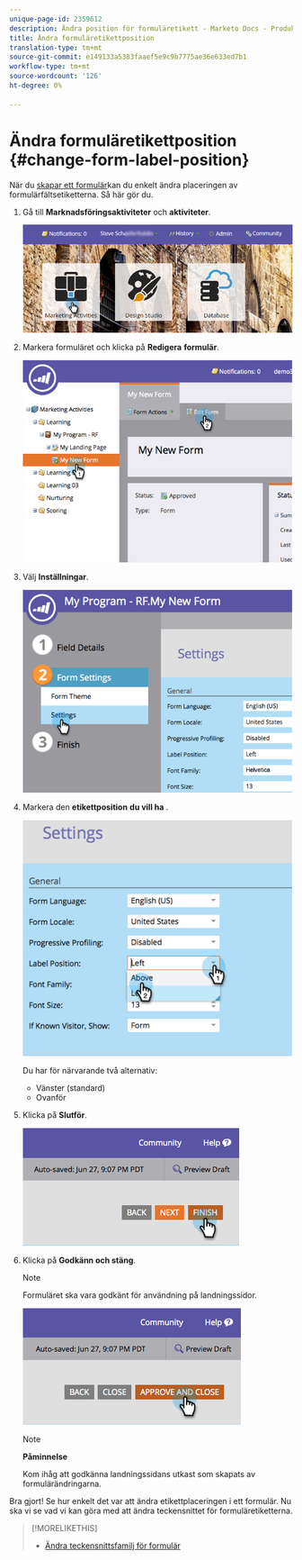 ```yaml
---
unique-page-id: 2359612
description: Ändra position för formuläretikett - Marketo Docs - Produktdokumentation
title: Ändra formuläretikettposition
translation-type: tm+mt
source-git-commit: e149133a5383faaef5e9c9b7775ae36e633ed7b1
workflow-type: tm+mt
source-wordcount: '126'
ht-degree: 0%

---
```



# Ändra formuläretikettposition {#change-form-label-position}

När du [skapar ett formulär](../../../../product-docs/demand-generation/forms/creating-a-form/create-a-form.md)kan du enkelt ändra placeringen av formulärfältsetiketterna. Så här gör du.

1. Gå till **Marknadsföringsaktiviteter** och **aktiviteter**.

   ![](assets/login-marketing-activities-2.png)

1. Markera formuläret och klicka på **Redigera** **formulär**.

   ![](assets/image2014-9-15-16-3a16-3a9.png)

1. Välj **Inställningar**.

   ![](assets/image2014-9-15-16-3a16-3a26.png)

1. Markera den **etikettposition** **du vill ha** .

   ![](assets/image2014-9-15-16-3a16-3a39.png)

   Du har för närvarande två alternativ:

   * Vänster (standard)
   * Ovanför

1. Klicka på **Slutför**.

   ![](assets/image2014-9-15-16-3a16-3a49.png)

1. Klicka på **Godkänn och stäng**.

   >[!NOTE]
   >
   >Formuläret ska vara godkänt för användning på landningssidor.

   ![](assets/image2014-9-15-16-3a17-3a12.png)

   >[!NOTE]
   >
   >**Påminnelse**
   >
   >
   >Kom ihåg att godkänna landningssidans utkast som skapats av formulärändringarna.

Bra gjort! Se hur enkelt det var att ändra etikettplaceringen i ett formulär. Nu ska vi se vad vi kan göra med att ändra teckensnittet för formuläretiketterna.

>[!MORELIKETHIS]
>
>* [Ändra teckensnittsfamilj för formulär](change-the-form-font-family.md)

>



